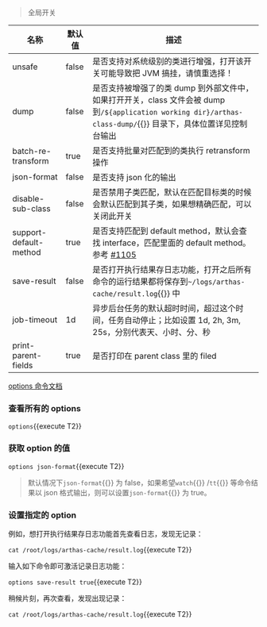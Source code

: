 > 全局开关

| 名称                   | 默认值 | 描述                                                                                                                                                           |
| ---------------------- | ------ | -------------------------------------------------------------------------------------------------------------------------------------------------------------- |
| unsafe                 | false  | 是否支持对系统级别的类进行增强，打开该开关可能导致把 JVM 搞挂，请慎重选择！                                                                                    |
| dump                   | false  | 是否支持被增强了的类 dump 到外部文件中，如果打开开关，class 文件会被 dump 到`/${application working dir}/arthas-class-dump/`{{}} 目录下，具体位置详见控制台输出 |
| batch-re-transform     | true   | 是否支持批量对匹配到的类执行 retransform 操作                                                                                                                  |
| json-format            | false  | 是否支持 json 化的输出                                                                                                                                         |
| disable-sub-class      | false  | 是否禁用子类匹配，默认在匹配目标类的时候会默认匹配到其子类，如果想精确匹配，可以关闭此开关                                                                     |
| support-default-method | true   | 是否支持匹配到 default method，默认会查找 interface，匹配里面的 default method。参考 [#1105](https://github.com/alibaba/arthas/issues/1105)                    |
| save-result            | false  | 是否打开执行结果存日志功能，打开之后所有命令的运行结果都将保存到`~/logs/arthas-cache/result.log`{{}} 中                                                         |
| job-timeout            | 1d     | 异步后台任务的默认超时时间，超过这个时间，任务自动停止；比如设置 1d, 2h, 3m, 25s，分别代表天、小时、分、秒                                                     |
| print-parent-fields    | true   | 是否打印在 parent class 里的 filed                                                                                                                             |

[options 命令文档](https://arthas.aliyun.com/doc/options.html)

### 查看所有的 options

`options`{{execute T2}}

### 获取 option 的值

`options json-format`{{execute T2}}

> 默认情况下`json-format`{{}} 为 false，如果希望`watch`{{}} /`tt`{{}} 等命令结果以 json 格式输出，则可以设置`json-format`{{}} 为 true。

### 设置指定的 option

例如，想打开执行结果存日志功能首先查看日志，发现无记录：

`cat /root/logs/arthas-cache/result.log`{{execute T2}}

输入如下命令即可激活记录日志功能：

`options save-result true`{{execute T2}}

稍候片刻，再次查看，发现出现记录：

`cat /root/logs/arthas-cache/result.log`{{execute T2}}
